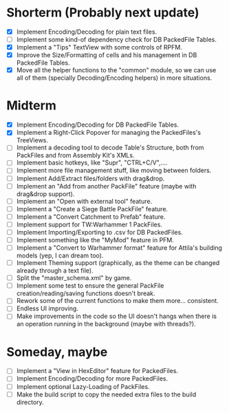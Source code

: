 # Shorterm (Probably next update)
- [x] Implement Encoding/Decoding for plain text files.
- [ ] Implement some kind-of dependency check for DB PackedFile Tables.
- [x] Implement a "Tips" TextView with some controls of RPFM.
- [x] Improve the Size/Formatting of cells and his management in DB PackedFile Tables.
- [x] Move all the helper functions to the "common" module, so we can use all of them (specially Decoding/Encoding helpers) in more situations.

# Midterm
- [x] Implement Encoding/Decoding for DB PackedFile Tables.
- [x] Implement a Right-Click Popover for managing the PackedFiles's TreeViews.
- [ ] Implement a decoding tool to decode Table's Structure, both from PackFiles and from Assembly Kit's XMLs.
- [ ] Implement basic hotkeys, like "Supr", "CTRL+C/V",....
- [ ] Implement more file management stuff, like moving between folders.
- [ ] Implement Add/Extract files/folders with drag&drop.
- [ ] Implement an "Add from another PackFile" feature (maybe with drag&drop support).
- [ ] Implement an "Open with external tool" feature.
- [ ] Implement a "Create a Siege Battle PackFile" feature.
- [ ] Implement a "Convert Catchment to Prefab" feature.
- [ ] Implement support for TW:Warhammer 1 PackFiles.
- [ ] Implement Importing/Exporting to .csv for DB PackedFiles.
- [ ] Implement something like the "MyMod" feature in PFM.
- [ ] Implement a "Convert to Warhammer format" feature for Attila's building models (yep, I can dream too).
- [ ] Implement Theming support (graphically, as the theme can be changed already through a text file).
- [ ] Split the "master_schema.xml" by game.
- [ ] Implement some test to ensure the general PackFile creation/reading/saving functions doesn't break.
- [ ] Rework some of the current functions to make them more... consistent.
- [ ] Endless UI improving.
- [ ] Make improvements in the code so the UI doesn't hangs when there is an operation running in the background (maybe with threads?).

# Someday, maybe
- [ ] Implement a "View in HexEditor" feature for PackedFiles.
- [ ] Implement Encoding/Decoding for more PackedFiles.
- [ ] Implement optional Lazy-Loading of PackFiles.
- [ ] Make the build script to copy the needed extra files to the build directory.